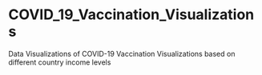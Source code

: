 # COVID_19_Vaccination_Visualizations
Data Visualizations of COVID-19 Vaccination Visualizations based on different country income levels
